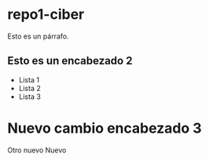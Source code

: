 # repo1-ciber

Esto es un párrafo.

## Esto es un encabezado 2

- Lista 1
- Lista 2
- Lista 3

# Nuevo cambio encabezado 3

Otro nuevo
Nuevo
